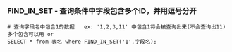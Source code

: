 ### FIND_IN_SET - 查询条件中字段包含多个ID，并用逗号分开

```shell
# 查询字段名中包含1的数据   ex: '1,2,3,11' 中包含1将会被查询出来(不会查询出11)  多个包含可以用 or
SELECT * from 表名 where FIND_IN_SET('1',字段名);
```
